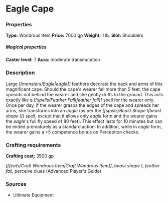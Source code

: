 ﻿---
Title: "Eagle Cape"
Type: "Wondrous Item"
Price: "7000 gp"
Weight: "1 lb."
Slot: "Shoulders"
Caster level: "7"
Aura: "moderate transmutation"
Description: |
  "Large eagle feathers decorate the back and arms of this magnificent cape. Should the cape's wearer fall more than 5 feet, the cape spreads out behind the wearer and she gently drifts to the ground. This acts exactly like a _feather fall_ spell for the wearer only. Once per day, if the wearer grasps the edges of the cape and spreads her arms, she transforms into an eagle (as per the _beast shape I_ spell, except that it allows only eagle form and the wearer gains the eagle's full fly speed of 80 feet). This effect lasts for 10 minutes but can be ended prematurely as a standard action. In addition, while in eagle form, the wearer gains a +5 competence bonus on Perception checks."
Crafting cost: "3500 gp"
Sources: "['Ultimate Equipment']"
---

# Eagle Cape

### Properties

**Type:** Wondrous Item **Price:** 7000 gp **Weight:** 1 lb. **Slot:** Shoulders

##### Magical properties

**Caster level:** 7 **Aura:** moderate transmutation

### Description

Large _[[monsters/Eagle|eagle]]_ feathers decorate the back and arms of this magnificent cape. Should the cape's wearer fall more than 5 feet, the cape spreads out behind the wearer and she gently drifts to the ground. This acts exactly like a _[[spells/Feather Fall|feather fall]]_ spell for the wearer only. Once per day, if the wearer grasps the edges of the cape and spreads her arms, she transforms into an _eagle_ (as per the _[[spells/Beast Shape I|beast shape I]]_ spell, except that it allows only _eagle_ form and the wearer gains the _eagle_'s full fly speed of 80 feet). This effect lasts for 10 minutes but can be ended prematurely as a standard action. In addition, while in _eagle_ form, the wearer gains a +5 competence bonus on Perception checks.

### Crafting requirements

**Crafting cost:** 3500 gp

_[[feats/Craft Wondrous Item|Craft Wondrous Item]]_, _beast shape I_, _feather fall_, perceive clues (Advanced Player's Guide)

### Sources

* Ultimate Equipment